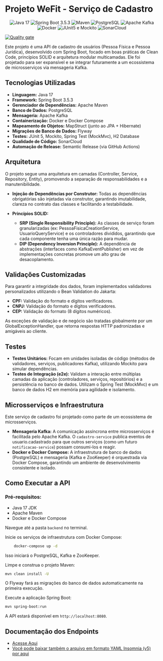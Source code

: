 # Projeto WeFit - Serviço de Cadastro

<p align="center">
<img src="https://img.shields.io/badge/Backend%20Language-Java%2017-orange?style=for-the-badge&logo=java" alt="Java 17">
<img src="https://img.shields.io/badge/Backend%20Framework-SpringBoot%203.5.3-green?style=for-the-badge&logo=spring" alt="Spring Boot 3.5.3">
<img src="https://img.shields.io/badge/Gerenciador%20de%20Dependências-Maven-purple?style=for-the-badge&logo=apache-maven" alt="Maven">
<img src="https://img.shields.io/badge/Banco%20de%20Dados-PostgreSQL-blue?style=for-the-badge&logo=postgresql" alt="PostgreSQL">
<img src="https://img.shields.io/badge/Mensageria-Apache%20Kafka-red?style=for-the-badge&logo=apache-kafka" alt="Apache Kafka">
<img src="https://img.shields.io/badge/Containerização-Docker%20e%20Docker%20Compose-blueviolet?style=for-the-badge&logo=docker" alt="Docker">
<img src="https://img.shields.io/badge/Testes-JUnit5%20e%20Mockito-red?style=for-the-badge&logo=junit5" alt="JUnit5 e Mockito">
<img src="https://img.shields.io/badge/Qualidade%20de%20Código-SonarCloud-yellowgreen?style=for-the-badge&logo=sonarcloud" alt="SonarCloud">
</p>

[![Quality gate](https://sonarcloud.io/api/project_badges/quality_gate?project=Sobral-Dev_projeto-WeFit)](https://sonarcloud.io/summary/new_code?id=Sobral-Dev_projeto-WeFit)

Este projeto é uma API de cadastro de usuários (Pessoa Física e Pessoa Jurídica), desenvolvido com Spring Boot, focado em boas práticas de Clean Code, princípios SOLID e arquitetura modular multicamadas. Ele foi projetado para ser expansível e se integrar futuramente a um ecossistema de microsserviços via mensageria Kafka.

## Tecnologias Utilizadas

- **Linguagem:** Java 17
- **Framework:** Spring Boot 3.5.3
- **Gerenciador de Dependências:** Apache Maven
- **Banco de Dados:** PostgreSQL
- **Mensageria:** Apache Kafka
- **Containerização:** Docker e Docker Compose
- **Mapeamento de Objetos:** MapStruct (junto ao JPA + Hibernate)
- **Migrações de Banco de Dados:** Flyway
- **Testes:** JUnit 5, Mockito, Spring Test (MockMvc), H2 Database
- **Qualidade de Código:** SonarCloud
- **Automação de Release:** Semantic Release (via GitHub Actions)

## Arquitetura

O projeto segue uma arquitetura em camadas (Controller, Service, Repository, Entity), promovendo a separação de responsabilidades e a manutenibilidade.

- **Injeção de Dependências por Construtor:** Todas as dependências obrigatórias são injetadas via construtor, garantindo imutabilidade, clareza no contrato das classes e facilitando a testabilidade.

- **Princípios SOLID:**

  - **SRP (Single Responsibility Principle):** As classes de serviço foram granularizadas (ex: PessoaFisicaCreationService, UsuarioQueryService) e os controladores divididos, garantindo que cada componente tenha uma única razão para mudar.
  - **DIP (Dependency Inversion Principle):** A dependência de abstrações (interfaces como KafkaEventPublisher) em vez de implementações concretas promove um alto grau de desacoplamento.

## Validações Customizadas

Para garantir a integridade dos dados, foram implementados validadores personalizados utilizando o Bean Validation do Jakarta:

- **CPF:** Validação do formato e dígitos verificadores.
- **CNPJ:** Validação do formato e dígitos verificadores.
- **CEP:** Validação do formato (8 dígitos numéricos).

As exceções de validação e de negócio são tratadas globalmente por um GlobalExceptionHandler, que retorna respostas HTTP padronizadas e amigáveis ao cliente.

## Testes

- **Testes Unitários:** Focam em unidades isoladas de código (métodos de validadores, serviços, publicadores Kafka), utilizando Mockito para simular dependências.
- **Testes de Integração (e2e):** Validam a interação entre múltiplas camadas da aplicação (controladores, serviços, repositórios) e a persistência no banco de dados. Utilizam o Spring Test (MockMvc) e um banco de dados H2 em memória para agilidade e isolamento.

## Microsserviços e Infraestrutura

Este serviço de cadastro foi projetado como parte de um ecossistema de microsserviços.

- **Mensageria Kafka:** A comunicação assíncrona entre microsserviços é facilitada pelo Apache Kafka. O `cadastro-service` publica eventos de usuario.cadastrado para que outros serviços (como um futuro `notificacao-service`) possam consumi-los e reagir.
- **Docker e Docker Compose:** A infraestrutura de banco de dados (PostgreSQL) e mensageria (Kafka e ZooKeeper) é orquestrada via Docker Compose, garantindo um ambiente de desenvolvimento consistente e isolado.

## Como Executar a API

### Pré-requisitos:

- Java 17 JDK
- Apache Maven
- Docker e Docker Compose

Navegue até a pasta `backend` no terminal.

Inicie os serviços de infraestrutura com Docker Compose:

```bash
    docker-compose up -d
```
Isso iniciará o PostgreSQL, Kafka e ZooKeeper.

Limpe e construa o projeto Maven:

```bash
mvn clean install -U
```
O Flyway fará as migrações do banco de dados automaticamente na primeira execução.

Execute a aplicação Spring Boot:
```bash
mvn spring-boot:run
```

A API estará disponível em `http://localhost:8080`.

## Documentação dos Endpoints

- [Acesse Aqui](https://github.com/Sobral-Dev/projeto-WeFit/blob/main/docs/Documenta%C3%A7%C3%A3o%20dos%20Endpoints.md)
- [Você pode baixar também o arquivo em formato YAML Insomnia (v5) por aqui](https://github.com/Sobral-Dev/projeto-WeFit/blob/main/docs/WeFit-Endpoints(insomnia-v5).yaml)
